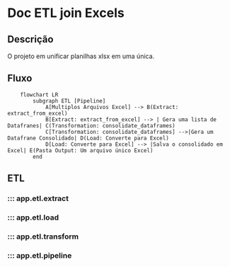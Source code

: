 # Doc ETL join Excels

## Descrição

O projeto em unificar planilhas xlsx em uma única.

## Fluxo

```mermaid
    flowchart LR
        subgraph ETL [Pipeline]
            A[Multiplos Arquivos Excel] --> B(Extract: extract_from_excel)
            B[Extract: extract_from_excel] --> | Gera uma lista de Datafranes| C(Transformation: consolidate_dataframes)
            C[Transformation: consolidate_dataframes] -->|Gera um Datafrane Consolidado| D(Load: Converte para Excel)
            D[Load: Converte para Excel] --> |Salva o consolidado em Excel| E(Pasta Output: Um arquivo único Excel)
        end
```


## ETL

### ::: app.etl.extract

### ::: app.etl.load

### ::: app.etl.transform

### ::: app.etl.pipeline





